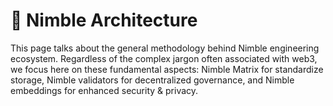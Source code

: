 # 🗼 Nimble Architecture

This page talks about the general methodology behind Nimble engineering ecosystem. Regardless of the complex jargon often associated with web3, we focus here on these fundamental aspects: Nimble Matrix for standardize storage, Nimble validators for decentralized governance, and Nimble embeddings for enhanced security & privacy.
